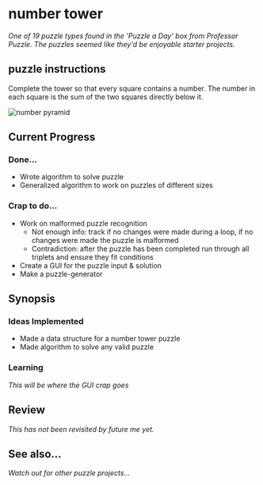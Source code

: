 # number tower
*One of 19 puzzle types found in the 'Puzzle a Day' box from Professor Puzzle. The puzzles seemed like they'd be enjoyable starter projects.*

## puzzle instructions
Complete the tower so that every square contains a number. The number in each square is the sum of the two squares directly below it.

![number pyramid](https://user-images.githubusercontent.com/78680402/109549222-99a7f780-7ac5-11eb-9c2f-a121ff94943f.png)

## Current Progress

### Done...
* Wrote algorithm to solve puzzle
* Generalized algorithm to work on puzzles of different sizes

### Crap to do...
* Work on malformed puzzle recognition
  * Not enough info: track if no changes were made during a loop, if no changes were made the puzzle is malformed
  * Contradiction: after the puzzle has been completed run through all triplets and ensure they fit conditions
* Create a GUI for the puzzle input & solution
* Make a puzzle-generator

## Synopsis

### Ideas Implemented
* Made a data structure for a number tower puzzle 
* Made algorithm to solve any valid puzzle

### Learning
*This will be where the GUI crap goes*

## Review
*This has not been revisited by future me yet.*

## See also...
*Watch out for other puzzle projects...*
